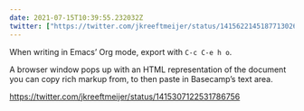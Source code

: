 ```yaml
---
date: 2021-07-15T10:39:55.232032Z
twitter: ["https://twitter.com/jkreeftmeijer/status/1415622145187713026"]
---
```

When writing in Emacs’ Org mode, export with `C-c C-e h o`.

A browser window pops up with an HTML representation of the document you can copy rich markup from, to then paste in Basecamp’s text area.

https://twitter.com/jkreeftmeijer/status/1415307122531786756
